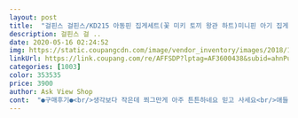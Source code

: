 ```yaml
---
layout: post 
title:  "걸핀스 걸핀스/KD215 아동핀 집게세트(꽃 미키 토끼 왕관 하트)미니핀 아기 집게핀 앞머리 집게핀 머리핀 유아 미니집게 집게핀 헤어 아기 미니집게핀 작은집게핀" 
description: 걸핀스 걸 ..
date: 2020-05-16 02:24:52 
img: https://static.coupangcdn.com/image/vendor_inventory/images/2018/11/22/10/8/ef55aa6a-bd78-438a-8c45-74ee4bcfb793.jpg 
linkUrl: https://link.coupang.com/re/AFFSDP?lptag=AF3600438&subid=ahnPublicAsk&pageKey=160047648&itemId=459426450&vendorItemId=4141203990&traceid=V0-113-55d305942f293273 
categories: [1003] 
color: 353535 
price: 3900 
author: Ask View Shop 
cont:  "●구매후기●<br/>생각보다 작은데 쬐그만게 아주 튼튼하네요 믿고 사세요<br/>애들 고모도 좋다고 가져갔어요.<br/>  ^^<br/>우리 딸 들 ㅎㅎ 이뿌니요 잔머리 올리는데 왓땁니다<br/>재구매 의사 있어요 ^^<br/>적당한 수량 적당한 가격.<br/> 추천 할만 합니다<br/>적당합니다 잘걷는아이에게 추천합니다 넘어질때 부딛혀서 많이울더라구요.<br/> 머리숱은 저희아이가 많은편인데 조금 작은듯하기도하지만 좋습니다 배송비만아니면 더 구입하고싶네요<br/>" 
---
```

